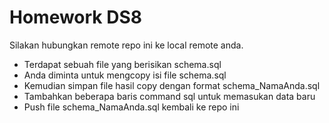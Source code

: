 # Homework DS8
Silakan hubungkan remote repo ini ke local remote anda.
* Terdapat sebuah file yang berisikan schema.sql
* Anda diminta untuk mengcopy isi file schema.sql 
* Kemudian simpan file hasil copy dengan format schema_NamaAnda.sql
* Tambahkan beberapa baris command sql untuk memasukan data baru
* Push file schema_NamaAnda.sql kembali ke repo ini

